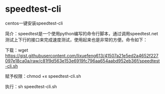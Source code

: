 # speedtest-cli
centos一键安装speedtest-cli

简介：speedtest是一个使用python编写的命令行脚本，通过调用speedtest.net测试上下行的接口来完成速度测试，使用起来也是非常的方便。命令如下：

下载：wget   https://gist.githubusercontent.com/lixuefeng613/41507a21e5ed2a4652f227097e18ca0a/raw/c81f9d563e153e6919fc796aa654aabd952eb36f/speedtest-cli.sh

赋予权限：chmod +x speedtest-cli.sh

执行：sh speedtest-cli.sh

